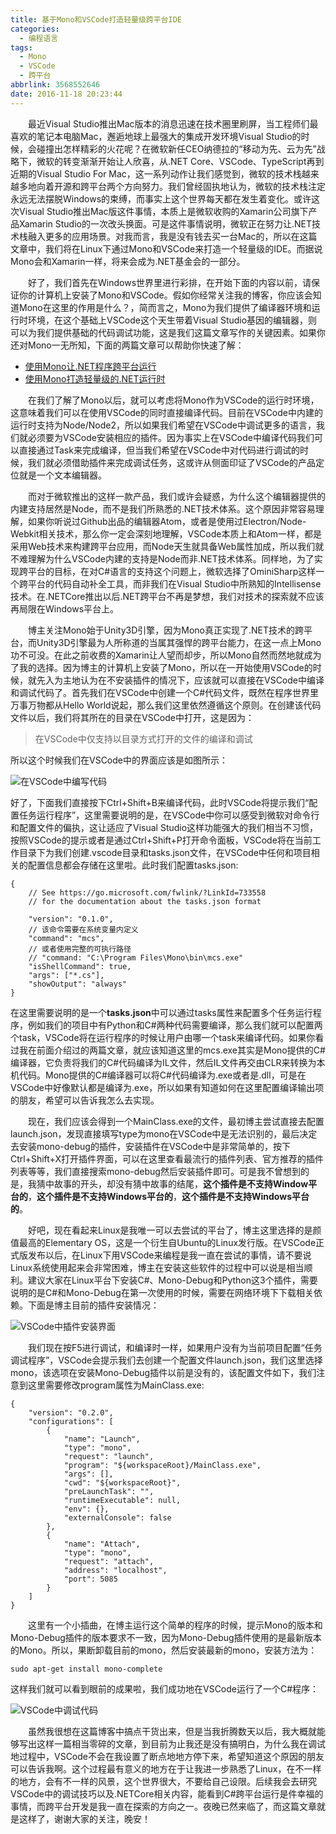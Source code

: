 ```yaml
---
title: 基于Mono和VSCode打造轻量级跨平台IDE
categories:
  - 编程语言
tags:
  - Mono
  - VSCode
  - 跨平台
abbrlink: 3568552646
date: 2016-11-18 20:23:44
---
```

&emsp;&emsp;最近Visual Studio推出Mac版本的消息迅速在技术圈里刷屏，当工程师们最喜欢的笔记本电脑Mac，邂逅地球上最强大的集成开发环境Visual Studio的时候，会碰撞出怎样精彩的火花呢？在微软新任CEO纳德拉的“移动为先、云为先”战略下，微软的转变渐渐开始让人欣喜，从.NET Core、VSCode、TypeScript再到近期的Visual Studio For Mac，这一系列动作让我们感觉到，微软的技术栈越来越多地向着开源和跨平台两个方向努力。我们曾经固执地认为，微软的技术栈注定永远无法摆脱Windows的束缚，而事实上这个世界每天都在发生着变化。或许这次Visual Studio推出Mac版这件事情，本质上是微软收购的Xamarin公司旗下产品Xamarin Studio的一次改头换面。可是这件事情说明，微软正在努力让.NET技术栈融入更多的应用场景。对我而言，我是没有钱去买一台Mac的，所以在这篇文章中，我们将在Linux下通过Mono和VSCode来打造一个轻量级的IDE。而据说Mono会和Xamarin一样，将来会成为.NET基金会的一部分。

<!--more-->

&emsp;&emsp;好了，我们首先在Windows世界里进行彩排，在开始下面的内容以前，请保证你的计算机上安装了Mono和VSCode。假如你经常关注我的博客，你应该会知道Mono在这里的作用是什么？，简而言之，Mono为我们提供了编译器环境和运行时环境，在这个基础上VSCode这个天生带着Visual Studio基因的编辑器，则可以为我们提供基础的代码调试功能，这是我们这篇文章写作的关键因素。如果你还对Mono一无所知，下面的两篇文章可以帮助你快速了解：

* [使用Mono让.NET程序跨平台运行](http://qinyuanpei/2016/03/06/make-dotnet-run-in-cross-platform-with-mono.html)
* [使用Mono打造轻量级的.NET运行时](http://qinyuanpei.com/2016/03/25/build-light-weight-runtime-for-dotnet-with-mono.html)

&emsp;&emsp;在我们了解了Mono以后，就可以考虑将Mono作为VSCode的运行时环境，这意味着我们可以在使用VSCode的同时直接编译代码。目前在VSCode中内建的运行时支持为Node/Node2，所以如果我们希望在VSCode中调试更多的语言，我们就必须要为VSCode安装相应的插件。因为事实上在VSCode中编译代码我们可以直接通过Task来完成编译，但当我们希望在VSCode中对代码进行调试的时候，我们就必须借助插件来完成调试任务，这或许从侧面印证了VSCode的产品定位就是一个文本编辑器。

&emsp;&emsp;而对于微软推出的这样一款产品，我们或许会疑惑，为什么这个编辑器提供的内建支持居然是Node，而不是我们所熟悉的.NET技术体系。这个原因非常容易理解，如果你听说过Github出品的编辑器Atom，或者是使用过Electron/Node-Webkit相关技术，那么你一定会深刻地理解，VSCode本质上和Atom一样，都是采用Web技术来构建跨平台应用，而Node天生就具备Web属性加成，所以我们就不难理解为什么VSCode内建的支持是Node而非.NET技术体系。同样地，为了实现跨平台的目标，在对C#语言的支持这个问题上，微软选择了OminiSharp这样一个跨平台的代码自动补全工具，而非我们在Visual Studio中所熟知的Intellisense技术。在.NETCore推出以后.NET跨平台不再是梦想，我们对技术的探索就不应该再局限在Windows平台上。

&emsp;&emsp;博主关注Mono始于Unity3D引擎，因为Mono真正实现了.NET技术的跨平台，而Unity3D引擎最为人所称道的当属其强悍的跨平台能力，在这一点上Mono功不可没。在此之前收费的Xamarin让人望而却步，所以Mono自然而然地就成为了我的选择。因为博主的计算机上安装了Mono，所以在一开始使用VSCode的时候，就先入为主地认为在不安装插件的情况下，应该就可以直接在VSCode中编译和调试代码了。首先我们在VSCode中创建一个C#代码文件，既然在程序世界里万事万物都从Hello World说起，那么我们这里依然遵循这个原则。在创建该代码文件以后，我们将其所在的目录在VSCode中打开，这是因为：

> 在VSCode中仅支持以目录方式打开的文件的编译和调试

所以这个时候我们在VSCode中的界面应该是如图所示：

![在VSCode中编写代码](http://img.blog.csdn.net/20170226162907539)

好了，下面我们直接按下Ctrl+Shift+B来编译代码，此时VSCode将提示我们“配置任务运行程序”，这里需要说明的是，在VSCode中你可以感受到微软对命令行和配置文件的偏执，这让适应了Visual Studio这样功能强大的我们相当不习惯，按照VSCode的提示或者是通过Ctrl+Shift+P打开命令面板，VSCode将在当前工作目录下为我们创建.vscode目录和tasks.json文件，在VSCode中任何和项目相关的配置信息都会存储在这里啦。此时我们配置tasks.json:

```
{
    // See https://go.microsoft.com/fwlink/?LinkId=733558
    // for the documentation about the tasks.json format
    
    "version": "0.1.0",
    // 该命令需要在系统变量内定义
    "command": "mcs",
    // 或者使用完整的可执行路径
    // "command: "C:\Program Files\Mono\bin\mcs.exe"
    "isShellCommand": true,
    "args": ["*.cs"],
    "showOutput": "always"
}
```
在这里需要说明的是一个**tasks.json**中可以通过tasks属性来配置多个任务运行程序，例如我们的项目中有Python和C#两种代码需要编译，那么我们就可以配置两个task，VSCode将在运行程序的时候让用户由哪一个task来编译代码。如果你看过我在前面介绍过的两篇文章，就应该知道这里的mcs.exe其实是Mono提供的C#编译器，它负责将我们的C#代码编译为IL文件，然后IL文件再交由CLR来转换为本机代码。Mono提供的C#编译器可以将C#代码编译为.exe或者是.dll，可是在VSCode中好像默认都是编译为.exe，所以如果有知道如何在这里配置编译输出项的朋友，希望可以告诉我怎么去实现。

&emsp;&emsp;现在，我们应该会得到一个MainClass.exe的文件，最初博主尝试直接去配置launch.json，发现直接填写type为mono在VSCode中是无法识别的，最后决定去安装mono-debug的插件，安装插件在VSCode中是非常简单的，按下Ctrl+Shift+X打开插件界面，可以在这里查看最流行的插件列表、官方推荐的插件列表等等，我们直接搜索mono-debug然后安装插件即可。可是我不曾想到的是，我猜中故事的开头，却没有猜中故事的结尾，**这个插件是不支持Window平台的**，**这个插件是不支持Windows平台的**，**这个插件是不支持Windows平台的**。

&emsp;&emsp;好吧，现在看起来Linux是我唯一可以去尝试的平台了，博主这里选择的是颜值最高的Elementary OS，这是一个衍生自Ubuntu的Linux发行版。在VSCode正式版发布以后，在Linux下用VSCode来编程是我一直在尝试的事情，请不要说Linux系统使用起来会非常困难，博主在安装这些软件的过程中可以说是相当顺利。建议大家在Linux平台下安装C#、Mono-Debug和Python这3个插件，需要说明的是C#和Mono-Debug在第一次使用的时候，需要在网络环境下下载相关依赖。下面是博主目前的插件安装情况：

![VSCode中插件安装界面](https://ws1.sinaimg.cn/large/4c36074fly1fzixbdu00aj20910icq3j.jpg)

&emsp;&emsp;我们现在按F5进行调试，和编译时一样，如果用户没有为当前项目配置“任务调试程序”，VSCode会提示我们去创建一个配置文件launch.json，我们这里选择mono，该选项在安装Mono-Debug插件以前是没有的，该配置文件如下，我们注意到这里需要修改program属性为MainClass.exe:

```
{
    "version": "0.2.0",
    "configurations": [
        {
            "name": "Launch",
            "type": "mono",
            "request": "launch",
            "program": "${workspaceRoot}/MainClass.exe",
            "args": [],
            "cwd": "${workspaceRoot}",
            "preLaunchTask": "",
            "runtimeExecutable": null,
            "env": {},
            "externalConsole": false
        },
        {
            "name": "Attach",
            "type": "mono",
            "request": "attach",
            "address": "localhost",
            "port": 5085
        }
    ]
}
```

&emsp;&emsp;这里有一个小插曲，在博主运行这个简单的程序的时候，提示Mono的版本和Mono-Debug插件的版本要求不一致，因为Mono-Debug插件使用的是最新版本的Mono。所以，果断卸载目前的mono，然后安装最新的mono，安装方法为：
```
sudo apt-get install mono-complete
```
这样我们就可以看到眼前的成果啦，我们成功地在VSCode运行了一个C#程序：

![VSCode中调试代码](https://ws1.sinaimg.cn/large/4c36074fly1fzix8ge8e6j211y0laq4f.jpg)

&emsp;&emsp;虽然我很想在这篇博客中搞点干货出来，但是当我折腾数天以后，我大概就能够写出这样一篇相当零碎的文章，到目前为止我还是没有搞明白，为什么我在调试地过程中，VSCode不会在我设置了断点地地方停下来，希望知道这个原因的朋友可以告诉我啊。这个过程最有意义的地方在于让我进一步熟悉了Linux，在不一样的地方，会有不一样的风景，这个世界很大，不要给自己设限。后续我会去研究VSCode中的调试技巧以及.NETCore相关内容，能看到C#跨平台运行是件幸福的事情，而跨平台开发是我一直在探索的方向之一。夜晚已然来临了，而这篇文章就是这样了，谢谢大家的关注，晚安！








